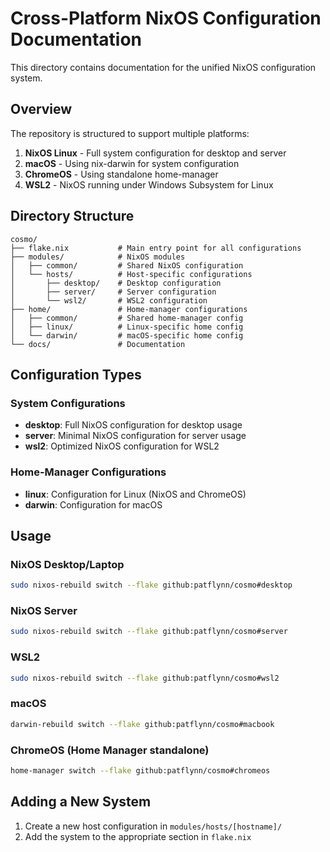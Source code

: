 # Cross-Platform NixOS Configuration Documentation

This directory contains documentation for the unified NixOS configuration system.

## Overview

The repository is structured to support multiple platforms:

1. **NixOS Linux** - Full system configuration for desktop and server
2. **macOS** - Using nix-darwin for system configuration
3. **ChromeOS** - Using standalone home-manager
4. **WSL2** - NixOS running under Windows Subsystem for Linux

## Directory Structure

```
cosmo/
├── flake.nix           # Main entry point for all configurations
├── modules/            # NixOS modules
│   ├── common/         # Shared NixOS configuration
│   └── hosts/          # Host-specific configurations
│       ├── desktop/    # Desktop configuration
│       ├── server/     # Server configuration
│       └── wsl2/       # WSL2 configuration
├── home/               # Home-manager configurations
│   ├── common/         # Shared home-manager config
│   ├── linux/          # Linux-specific home config
│   └── darwin/         # macOS-specific home config
└── docs/               # Documentation
```

## Configuration Types

### System Configurations

- **desktop**: Full NixOS configuration for desktop usage
- **server**: Minimal NixOS configuration for server usage
- **wsl2**: Optimized NixOS configuration for WSL2

### Home-Manager Configurations

- **linux**: Configuration for Linux (NixOS and ChromeOS)
- **darwin**: Configuration for macOS

## Usage

### NixOS Desktop/Laptop

```bash
sudo nixos-rebuild switch --flake github:patflynn/cosmo#desktop
```

### NixOS Server

```bash
sudo nixos-rebuild switch --flake github:patflynn/cosmo#server
```

### WSL2

```bash
sudo nixos-rebuild switch --flake github:patflynn/cosmo#wsl2
```

### macOS

```bash
darwin-rebuild switch --flake github:patflynn/cosmo#macbook
```

### ChromeOS (Home Manager standalone)

```bash
home-manager switch --flake github:patflynn/cosmo#chromeos
```

## Adding a New System

1. Create a new host configuration in `modules/hosts/[hostname]/`
2. Add the system to the appropriate section in `flake.nix`